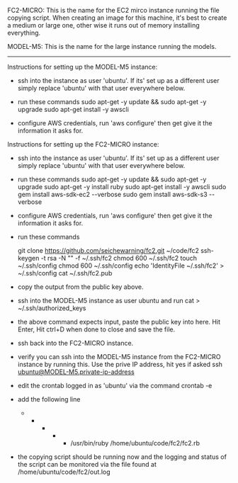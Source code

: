 FC2-MICRO:
This is the name for the EC2 mirco instance running the file
copying script.
When creating an image for this machine, it's best to create a 
medium or large one, other wise it runs out of memory installing
everything.


MODEL-M5:
This is the name for the large instance running the models.

----------------------------------------------------------------------


Instructions for setting up the MODEL-M5 instance:
  - ssh into the instance as user 'ubuntu'.  If its' set up
    as a different user simply replace 'ubuntu' with that
    user everywhere below.

  - run these commands
     sudo apt-get -y update && sudo apt-get -y upgrade
     sudo apt-get install -y awscli

  - configure AWS credentials, run 'aws configure' then get give
    it the information it asks for.



Instructions for setting up the FC2-MICRO instance:
  - ssh into the instance as user 'ubuntu'.  If its' set up
    as a different user simply replace 'ubuntu' with that
    user everywhere below.

  - run these commands
     sudo apt-get -y update && sudo apt-get -y upgrade
     sudo apt-get -y install ruby
     sudo apt-get install -y awscli
     sudo gem install aws-sdk-ec2 --verbose
     sudo gem install aws-sdk-s3 --verbose

  - configure AWS credentials, run 'aws configure' then get give
    it the information it asks for.

  - run these commands

     git clone https://github.com/seichewarning/fc2.git ~/code/fc2
     ssh-keygen -t rsa -N "" -f ~/.ssh/fc2
     chmod 600 ~/.ssh/fc2
     touch ~/.ssh/config
     chmod 600 ~/.ssh/config
     echo 'IdentityFile ~/.ssh/fc2' > ~/.ssh/config
     cat ~/.ssh/fc2.pub

  - copy the output from the public key above.

  - ssh into the MODEL-M5 instance as user ubuntu and run
     cat > ~/.ssh/authorized_keys

  - the above command expects input, paste the public key
    into here.  Hit Enter, Hit ctrl+D when done to close and save the file.

  - ssh back into the FC2-MICRO instance.

  - verify you can ssh into the MODEL-M5 instance from the FC2-MICRO
    instance by running this.  Use the prive IP address, hit yes if asked
      ssh ubuntu@MODEL-M5.private-ip-address

  - edit the crontab logged in as 'ubuntu' via the command
      crontab -e

  - add the following line
      * * * * * /usr/bin/ruby /home/ubuntu/code/fc2/fc2.rb

  - the copying script should be running now and the logging and
    status of the script can be monitored via the file found at
       /home/ubuntu/code/fc2/out.log





